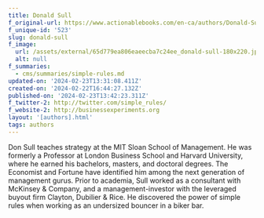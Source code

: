 ```yaml
---
title: Donald Sull
f_original-url: https://www.actionablebooks.com/en-ca/authors/Donald-Sull/
f_unique-id: '523'
slug: donald-sull
f_image:
  url: /assets/external/65d779ea806eaeecba7c24ee_donald-sull-180x220.jpeg
  alt: null
f_summaries:
  - cms/summaries/simple-rules.md
updated-on: '2024-02-23T13:31:08.411Z'
created-on: '2024-02-22T16:44:27.132Z'
published-on: '2024-02-23T13:42:23.311Z'
f_twitter-2: http://twitter.com/simple_rules/
f_website-2: http://businessexperiments.org
layout: '[authors].html'
tags: authors
---
```


Don Sull teaches strategy at the MIT Sloan School of Management. He was formerly a Professor at London Business School and Harvard University, where he earned his bachelors, masters, and doctoral degrees. The Economist and Fortune have identified him among the next generation of management gurus. Prior to academia, Sull worked as a consultant with McKinsey & Company, and a management-investor with the leveraged buyout firm Clayton, Dubilier & Rice. He discovered the power of simple rules when working as an undersized bouncer in a biker bar.
